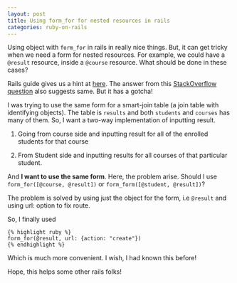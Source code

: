 ```yaml
---
layout: post
title: Using form_for for nested resources in rails
categories: ruby-on-rails
---
```


Using object with `form_for` in rails in really nice things. But, it can get tricky when we need a form for nested resources. For example, we could have a `@result` resource, inside a `@course` resource. What should be done in these cases? 

Rails guide gives us a hint at [here](guides.rubyonrails.org/form_helpers.html#relying-on-record-identification). The answer from this [StackOverflow question](http://stackoverflow.com/questions/2034700/form-for-with-nested-resources) also suggests same. But it has a gotcha!

I was trying to use the same form for a smart-join table (a join table with identifying objects). The table is `results` and both `students` and `courses` has many of them. So, I want a two-way implementation of inputting result. 

1. Going from course side and inputting result for all of the enrolled students for that course

2. From Student side and inputting results for all courses of that particular student.

And **I want to use the same form**. Here, the problem arise. Should I use `form_for([@course, @result])` or `form_form([@student, @result])`? 

The problem is solved by using just the object for the form, i.e `@result` and using url: option to fix route.

So, I finally used 
    
    {% highlight ruby %}
    form_for(@result, url: {action: "create"}) 
    {% endhighlight %}

Which is much more convenient. I wish, I had known this before! 

Hope, this helps some other rails folks!